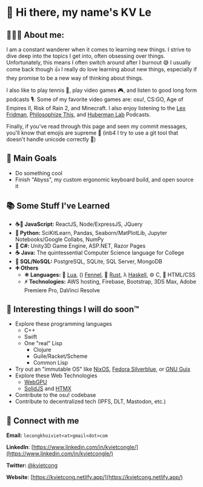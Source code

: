 # 👋 Hi there, my name's KV Le

## 👨🏻‍💻 About me:
I am a constant wanderer when it comes to learning new things. I strive to dive deep into the topics I get into, often obsessing over things. Unfortunately, this means I often switch around after I burnout 😅 I usually come back though 👍 I really do love learning about new things, especially if they promise to be a new way of thinking about things.

I also like to play tennis 🎾, play video games 🎮, and listen to good long form podcasts 🎙. Some of my favorite video games are: osu!, CS:GO, Age of Empires II, Risk of Rain 2, and Minecraft. I also enjoy listening to the [Lex Fridman](https://lexfridman.com/podcast/), [Philosophize This](https://www.philosophizethis.org/), and [Huberman Lab](https://hubermanlab.com/) Podcasts.

Finally, if you've read through this page and seen my commit messages, you'll know that emojis are supreme 💯 (inb4 I try to use a git tool that doesn't handle unicode correctly 🤣)

## 🥇 Main Goals
- Do something cool
- Finish "Abyss", my custom ergonomic keyboard build, and open source it

## 📚 Some Stuff I've Learned
- **☕📜 JavaScript:** ReactJS, Node/ExpressJS, JQuery
- **🐍 Python:** SciKitLearn, Pandas, Seaborn/MatPlotLib, 
  Jupyter Notebooks/Google Collabs, NumPy
- **🎼 C#:** Unity3D Game Engine, ASP.NET, Razor Pages
- **☕ Java:** The quintessential Computer Science language for College
- **💾 SQL/NoSQL:** PostgreSQL, SQLite, SQL Server, MongoDB
- **➕ Others**
  - **⚛ Languages:** 🌙 [Lua](https://www.lua.org/), \(\) [Fennel](https://fennel-lang.org/), 🦀 [Rust](https://www.rust-lang.org/), λ [Haskell](https://www.haskell.org/), ⚙️ C, 🎨 HTML/CSS
  - **⚡ Technologies:** AWS hosting, Firebase, Bootstrap, 3DS Max,
Adobe Premiere Pro, DaVinci Resolve

## 📅 Interesting things I will do soon:tm:
- Explore these programming languages
  - C++
  - Swift
  - One "real" Lisp
    - Clojure
    - Guile/Racket/Scheme
    - Common Lisp
- Try out an "immutable OS" like [NixOS](https://nixos.org/), [Fedora Silverblue](https://silverblue.fedoraproject.org/), or [GNU Guix](https://guix.gnu.org/)
- Explore these Web Technologies
  - [WebGPU](https://developer.chrome.com/docs/web-platform/webgpu/)
  - [SolidJS](https://www.solidjs.com/) and [HTMX](https://htmx.org/)
- Contribute to the osu! codebase
- Contribute to decentralized tech (IPFS, DLT, Mastodon, etc.)

## 🔌 Connect with me
**Email:** `lecongkhoiviet<at>gmail<dot>com`

**LinkedIn**:
[https://www.linkedin.com/in/kvietcongle/](https://www.linkedin.com/in/kvietcongle/)

**Twitter:** [@kvietcong](https://twitter.com/kvietcong)

**Website**: [https://kvietcong.netlify.app/](https://kvietcong.netlify.app/)
